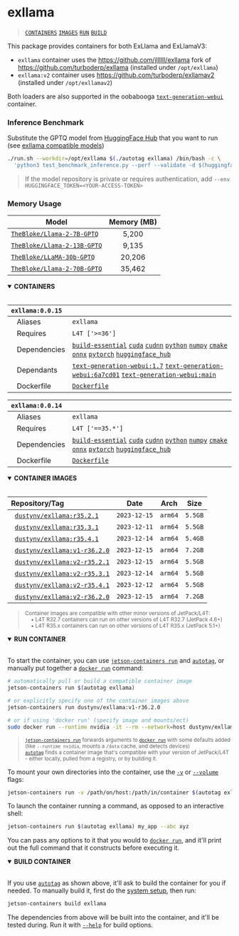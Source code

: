 # exllama

> [`CONTAINERS`](#user-content-containers) [`IMAGES`](#user-content-images) [`RUN`](#user-content-run) [`BUILD`](#user-content-build)


This package provides containers for both ExLlama and ExLlamaV3:

* `exllama` container uses the https://github.com/jllllll/exllama fork of https://github.com/turboderp/exllama (installed under `/opt/exllama`)
* `exllama:v2` container uses https://github.com/turboderp/exllamav2 (installed under `/opt/exllamav2`)

Both loaders are also supported in the oobabooga [`text-generation-webui`](/packages/llm/text-generation-webui) container.

### Inference Benchmark

Substitute the GPTQ model from [HuggingFace Hub](https://huggingface.co/models?search=gptq) that you want to run (see [exllama compatible models](https://github.com/turboderp/exllama/blob/master/doc/model_compatibility.md))

```bash
./run.sh --workdir=/opt/exllama $(./autotag exllama) /bin/bash -c \
  'python3 test_benchmark_inference.py --perf --validate -d $(huggingface-downloader TheBloke/Llama-2-7B-GPTQ)'
```
> If the model repository is private or requires authentication, add `--env HUGGINGFACE_TOKEN=<YOUR-ACCESS-TOKEN>`

### Memory Usage

| Model                                                                           | Memory (MB) |
|---------------------------------------------------------------------------------|:-----------:|
| [`TheBloke/Llama-2-7B-GPTQ`](https://huggingface.co/TheBloke/Llama-2-7B-GPTQ)   |    5,200    |
| [`TheBloke/Llama-2-13B-GPTQ`](https://huggingface.co/TheBloke/Llama-2-13B-GPTQ) |    9,135    |
| [`TheBloke/LLaMA-30b-GPTQ`](https://huggingface.co/TheBloke/LLaMA-30b-GPTQ)     |   20,206    |
| [`TheBloke/Llama-2-70B-GPTQ`](https://huggingface.co/TheBloke/Llama-2-70B-GPTQ) |   35,462    |


<details open>
<summary><b><a id="containers">CONTAINERS</a></b></summary>
<br>

| **`exllama:0.0.15`** | |
| :-- | :-- |
| &nbsp;&nbsp;&nbsp;Aliases | `exllama` |
| &nbsp;&nbsp;&nbsp;Requires | `L4T ['>=36']` |
| &nbsp;&nbsp;&nbsp;Dependencies | [`build-essential`](/packages/build/build-essential) [`cuda`](/packages/cuda/cuda) [`cudnn`](/packages/cuda/cudnn) [`python`](/packages/build/python) [`numpy`](/packages/numpy) [`cmake`](/packages/build/cmake/cmake_pip) [`onnx`](/packages/onnx) [`pytorch`](/packages/pytorch) [`huggingface_hub`](/packages/llm/huggingface_hub) |
| &nbsp;&nbsp;&nbsp;Dependants | [`text-generation-webui:1.7`](/packages/llm/text-generation-webui) [`text-generation-webui:6a7cd01`](/packages/llm/text-generation-webui) [`text-generation-webui:main`](/packages/llm/text-generation-webui) |
| &nbsp;&nbsp;&nbsp;Dockerfile | [`Dockerfile`](Dockerfile) |

| **`exllama:0.0.14`** | |
| :-- | :-- |
| &nbsp;&nbsp;&nbsp;Aliases | `exllama` |
| &nbsp;&nbsp;&nbsp;Requires | `L4T ['==35.*']` |
| &nbsp;&nbsp;&nbsp;Dependencies | [`build-essential`](/packages/build/build-essential) [`cuda`](/packages/cuda/cuda) [`cudnn`](/packages/cuda/cudnn) [`python`](/packages/build/python) [`numpy`](/packages/numpy) [`cmake`](/packages/build/cmake/cmake_pip) [`onnx`](/packages/onnx) [`pytorch`](/packages/pytorch) [`huggingface_hub`](/packages/llm/huggingface_hub) |
| &nbsp;&nbsp;&nbsp;Dockerfile | [`Dockerfile`](Dockerfile) |

</details>

<details open>
<summary><b><a id="images">CONTAINER IMAGES</a></b></summary>
<br>

| Repository/Tag | Date | Arch | Size |
| :-- | :--: | :--: | :--: |
| &nbsp;&nbsp;[`dustynv/exllama:r35.2.1`](https://hub.docker.com/r/dustynv/exllama/tags) | `2023-12-15` | `arm64` | `5.5GB` |
| &nbsp;&nbsp;[`dustynv/exllama:r35.3.1`](https://hub.docker.com/r/dustynv/exllama/tags) | `2023-12-11` | `arm64` | `5.5GB` |
| &nbsp;&nbsp;[`dustynv/exllama:r35.4.1`](https://hub.docker.com/r/dustynv/exllama/tags) | `2023-12-14` | `arm64` | `5.4GB` |
| &nbsp;&nbsp;[`dustynv/exllama:v1-r36.2.0`](https://hub.docker.com/r/dustynv/exllama/tags) | `2023-12-15` | `arm64` | `7.2GB` |
| &nbsp;&nbsp;[`dustynv/exllama:v2-r35.2.1`](https://hub.docker.com/r/dustynv/exllama/tags) | `2023-12-15` | `arm64` | `5.5GB` |
| &nbsp;&nbsp;[`dustynv/exllama:v2-r35.3.1`](https://hub.docker.com/r/dustynv/exllama/tags) | `2023-12-14` | `arm64` | `5.5GB` |
| &nbsp;&nbsp;[`dustynv/exllama:v2-r35.4.1`](https://hub.docker.com/r/dustynv/exllama/tags) | `2023-12-12` | `arm64` | `5.5GB` |
| &nbsp;&nbsp;[`dustynv/exllama:v2-r36.2.0`](https://hub.docker.com/r/dustynv/exllama/tags) | `2023-12-15` | `arm64` | `7.2GB` |

> <sub>Container images are compatible with other minor versions of JetPack/L4T:</sub><br>
> <sub>&nbsp;&nbsp;&nbsp;&nbsp;• L4T R32.7 containers can run on other versions of L4T R32.7 (JetPack 4.6+)</sub><br>
> <sub>&nbsp;&nbsp;&nbsp;&nbsp;• L4T R35.x containers can run on other versions of L4T R35.x (JetPack 5.1+)</sub><br>
</details>

<details open>
<summary><b><a id="run">RUN CONTAINER</a></b></summary>
<br>

To start the container, you can use [`jetson-containers run`](/docs/run.md) and [`autotag`](/docs/run.md#autotag), or manually put together a [`docker run`](https://docs.docker.com/engine/reference/commandline/run/) command:
```bash
# automatically pull or build a compatible container image
jetson-containers run $(autotag exllama)

# or explicitly specify one of the container images above
jetson-containers run dustynv/exllama:v1-r36.2.0

# or if using 'docker run' (specify image and mounts/ect)
sudo docker run --runtime nvidia -it --rm --network=host dustynv/exllama:v1-r36.2.0
```
> <sup>[`jetson-containers run`](/docs/run.md) forwards arguments to [`docker run`](https://docs.docker.com/engine/reference/commandline/run/) with some defaults added (like `--runtime nvidia`, mounts a `/data` cache, and detects devices)</sup><br>
> <sup>[`autotag`](/docs/run.md#autotag) finds a container image that's compatible with your version of JetPack/L4T - either locally, pulled from a registry, or by building it.</sup>

To mount your own directories into the container, use the [`-v`](https://docs.docker.com/engine/reference/commandline/run/#volume) or [`--volume`](https://docs.docker.com/engine/reference/commandline/run/#volume) flags:
```bash
jetson-containers run -v /path/on/host:/path/in/container $(autotag exllama)
```
To launch the container running a command, as opposed to an interactive shell:
```bash
jetson-containers run $(autotag exllama) my_app --abc xyz
```
You can pass any options to it that you would to [`docker run`](https://docs.docker.com/engine/reference/commandline/run/), and it'll print out the full command that it constructs before executing it.
</details>
<details open>
<summary><b><a id="build">BUILD CONTAINER</b></summary>
<br>

If you use [`autotag`](/docs/run.md#autotag) as shown above, it'll ask to build the container for you if needed.  To manually build it, first do the [system setup](/docs/setup.md), then run:
```bash
jetson-containers build exllama
```
The dependencies from above will be built into the container, and it'll be tested during.  Run it with [`--help`](/jetson_containers/build.py) for build options.
</details>
